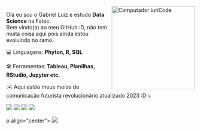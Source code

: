 <img src="https://media.tenor.com/04hOC58JMvcAAAAC/minimalist.gif" min-width="222px" max-width="222px" width="222px" align="right" alt="Computador iuriCode">

<p align="left"> 
  Olá eu sou o Gabriel Luiz e estudo <strong>Data Science</strong> na Fatec.<br>
  Bem vindo(a) ao meu GitHub :D, não tem muita coisa aqui pois ainda estou evoluindo no ramo.
</p>

<p align="left">
  💻 Linguagens: <strong>Phyton, R, SQL</strong>
</p>

<p align="left">
  🛠️ Ferramentas: <strong>Tableau, Planilhas, RStudio, Jupyter etc.</strong>
</p>

<p align="left">
  ✉️ Aqui estão meus meios de comunicação futurista revolucionário atualizado 2023 :D ⤵️
</p>

<p align="left">
  <a href="mailto:gabrielluizone@gmail.com" alt="Gmail" target="_blank">
  <img src="https://img.shields.io/badge/-Gmail-FF0000?style=flat-square&labelColor=FF0000&logo=gmail&logoColor=white&link=LINK-DO-SEU-EMAIL" /></a>

  <a href="https://www.linkedin.com/in/gabrielluizone/" alt="Linkedin" target="_blank">
  <img src="https://img.shields.io/badge/-Linkedin-0e76a8?style=flat-square&logo=Linkedin&logoColor=white&link=LINK-DO-SEU-LINKEDIN" /></a>

  <a href="https://wa.me/5513997948338" alt="WhatsApp" target="_blank">
  <img src="https://img.shields.io/badge/-WhatsApp-25d366?style=flat-square&labelColor=25d366&logo=whatsapp&logoColor=white&link=API-DO-SEU-WHATSAPP"/></a>

  <a href="https://www.instagram.com/gabrielluizone/" alt="Instagram" target="_blank">
  <img src="https://img.shields.io/badge/-Instagram-DF0174?style=flat-square&labelColor=DF0174&logo=instagram&logoColor=white&link=LINK-DO-SEU-INSTAGRAM"/></a>
</p>

p align="center">
  <a href="https://github.com/gabrielluizone">
    <img src="https://komarev.com/ghpvc/?username=gabrielluizone&color=blue&style=flat)" />
  </a>
</p>
